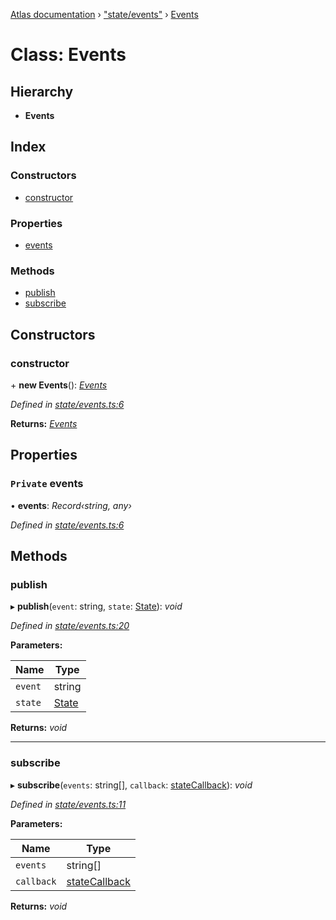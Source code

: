 [Atlas documentation](../globals.md) › ["state/events"](../modules/_state_events_.md) › [Events](_state_events_.events.md)

# Class: Events

## Hierarchy

* **Events**

## Index

### Constructors

* [constructor](_state_events_.events.md#constructor)

### Properties

* [events](_state_events_.events.md#private-events)

### Methods

* [publish](_state_events_.events.md#publish)
* [subscribe](_state_events_.events.md#subscribe)

## Constructors

###  constructor

\+ **new Events**(): *[Events](_state_events_.events.md)*

*Defined in [state/events.ts:6](https://github.com/chronark/atlas/blob/b5d180b/src/state/events.ts#L6)*

**Returns:** *[Events](_state_events_.events.md)*

## Properties

### `Private` events

• **events**: *Record‹string, any›*

*Defined in [state/events.ts:6](https://github.com/chronark/atlas/blob/b5d180b/src/state/events.ts#L6)*

## Methods

###  publish

▸ **publish**(`event`: string, `state`: [State](../modules/_state_store_.md#state)): *void*

*Defined in [state/events.ts:20](https://github.com/chronark/atlas/blob/b5d180b/src/state/events.ts#L20)*

**Parameters:**

Name | Type |
------ | ------ |
`event` | string |
`state` | [State](../modules/_state_store_.md#state) |

**Returns:** *void*

___

###  subscribe

▸ **subscribe**(`events`: string[], `callback`: [stateCallback](../modules/_state_events_.md#statecallback)): *void*

*Defined in [state/events.ts:11](https://github.com/chronark/atlas/blob/b5d180b/src/state/events.ts#L11)*

**Parameters:**

Name | Type |
------ | ------ |
`events` | string[] |
`callback` | [stateCallback](../modules/_state_events_.md#statecallback) |

**Returns:** *void*
